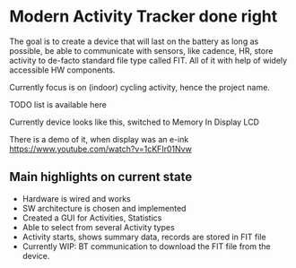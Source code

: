 # Modern Activity Tracker done right

The goal is to create a device that will last on the battery as long as possible, be able to communicate with sensors, like cadence, HR, store activity to de-facto standard file type called FIT. All of it with help of widely accessible HW components.


Currently focus is on (indoor) cycling activity, hence the project name.

TODO list is available here

Currently device looks like this, switched to Memory In Display LCD


There is a demo of it, when display was an e-ink
https://www.youtube.com/watch?v=1cKFIr01Nvw

## Main highlights on current state
* Hardware is wired and works
* SW architecture is chosen and implemented
* Created a GUI for Activities, Statistics
* Able to select from several Activity types
* Activity starts, shows summary data, records are stored in FIT file
* Currently WIP: BT communication to download the FIT file from the device.